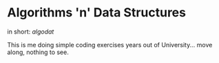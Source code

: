 # Algorithms 'n' Data Structures

in short: _algodat_

This is me doing simple coding exercises years out of University... move along, nothing to see.
